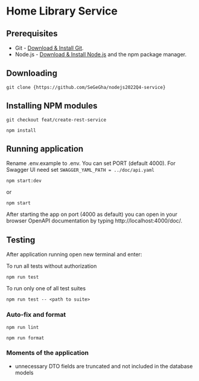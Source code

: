 # Home Library Service

## Prerequisites

- Git - [Download & Install Git](https://git-scm.com/downloads).
- Node.js - [Download & Install Node.js](https://nodejs.org/en/download/) and the npm package manager.

## Downloading

```
git clone {https://github.com/SeGeGha/nodejs2022Q4-service}
```

## Installing NPM modules

```
git checkout feat/create-rest-service
```

```
npm install
```

## Running application

Rename .env.example to .env. You can set PORT (default 4000). For Swagger UI need set `SWAGGER_YAML_PATH = ../doc/api.yaml`

```
npm start:dev
```

or

```
npm start
```

After starting the app on port (4000 as default) you can open
in your browser OpenAPI documentation by typing http://localhost:4000/doc/.

## Testing

After application running open new terminal and enter:

To run all tests without authorization

```
npm run test
```

To run only one of all test suites

```
npm run test -- <path to suite>
```

### Auto-fix and format

```
npm run lint
```

```
npm run format
```

### Moments of the application

- unnecessary DTO fields are truncated and not included in the database models

